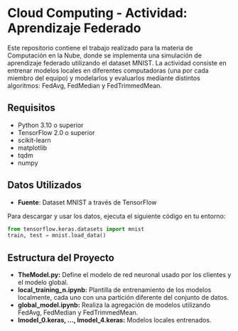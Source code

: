 # Cloud Computing - Actividad: Aprendizaje Federado

Este repositorio contiene el trabajo realizado para la materia de Computación en la Nube, donde se implementa una simulación de aprendizaje federado utilizando el dataset MNIST. La actividad consiste en entrenar modelos locales en diferentes computadoras (una por cada miembro del equipo) y modelarlos y evaluarlos mediante distintos algoritmos: FedAvg, FedMedian y FedTrimmedMean.

## Requisitos

- Python 3.10 o superior
- TensorFlow 2.0 o superior
- scikit-learn
- matplotlib
- tqdm
- numpy

## Datos Utilizados

- **Fuente**: Dataset MNIST a través de TensorFlow

Para descargar y usar los datos, ejecuta el siguiente código en tu entorno:

```python
from tensorflow.keras.datasets import mnist
train, test = mnist.load_data()
```

## Estructura del Proyecto

* **TheModel.py:** Define el modelo de red neuronal usado por los clientes y el modelo global.
* **local_training_n.ipynb:** Plantilla de entrenamiento de los modelos localmente, cada uno con una partición diferente del conjunto de datos.
* **global_model.ipynb:** Realiza la agregación de modelos utilizando FedAvg, FedMedian y FedTrimmedMean.
* **lmodel_0.keras, ..., lmodel_4.keras:** Modelos locales entrenados.


